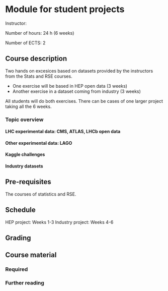 # Module for student projects

Instructor:

Number of hours: 24 h (6 weeks)

Number of ECTS: 2

## Course description

Two hands on excesices based on datasets provided by the instructors from the Stats and RSE courses.

* One exercise will be based in HEP open data (3 weeks)
* Another exercise in a dataset coming from industry (3 weeks)

All students will do both exercises. There can be cases of one larger project taking all the 6 weeks. 

### Topic overview

#### LHC experimental data: CMS, ATLAS, LHCb open data
#### Other experimental data: LAGO
#### Kaggle challenges
#### Industry datasets

## Pre-requisites

The courses of statistics and RSE. 

## Schedule

HEP project: Weeks 1-3
Industry project: Weeks 4-6

## Grading

## Course material

### Required
### Further reading
